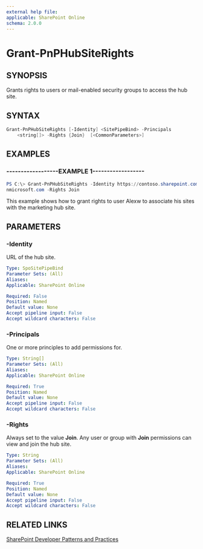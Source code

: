 ```yaml
---
external help file:
applicable: SharePoint Online
schema: 2.0.0
---
```

# Grant-PnPHubSiteRights

## SYNOPSIS
Grants rights to users or mail-enabled security groups to access the hub site.

## SYNTAX 

```powershell
Grant-PnPHubSiteRights [-Identity] <SitePipeBind> -Principals
    <string[]> -Rights {Join}  [<CommonParameters>]
```

## EXAMPLES

### ------------------EXAMPLE 1------------------
```powershell
PS C:\> Grant-PnPHubSiteRights -Identity https://contoso.sharepoint.com/sites/MarketingHub/ -Principals alexw@contoso.o
nmicrosoft.com -Rights Join
```

This example shows how to grant rights to user Alexw to associate his sites with the marketing hub site.

## PARAMETERS

### -Identity

URL of the hub site.

```yaml
Type: SpoSitePipeBind
Parameter Sets: (All)
Aliases: 
Applicable: SharePoint Online

Required: False
Position: Named
Default value: None
Accept pipeline input: False
Accept wildcard characters: False
```

### -Principals

One or more principles to add permissions for.

```yaml
Type: String[]
Parameter Sets: (All)
Aliases: 
Applicable: SharePoint Online

Required: True
Position: Named
Default value: None
Accept pipeline input: False
Accept wildcard characters: False
```

### -Rights

Always set to the value **Join**. Any user or group with **Join** permissions can view and join the hub site.

```yaml
Type: String
Parameter Sets: (All)
Aliases: 
Applicable: SharePoint Online

Required: True
Position: Named
Default value: None
Accept pipeline input: False
Accept wildcard characters: False
```

## RELATED LINKS

[SharePoint Developer Patterns and Practices](http://aka.ms/sppnp)
